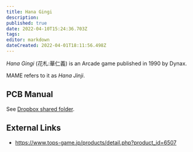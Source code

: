 ```yaml
---
title: Hana Gingi
description: 
published: true
date: 2022-04-10T15:24:36.703Z
tags: 
editor: markdown
dateCreated: 2022-04-01T18:11:56.498Z
---
```


_Hana Gingi_ (<span lang='ja'>花札:華仁義</span>) is an Arcade game published in 1990 by Dynax. 

MAME refers to it as _Hana Jinji_.

## PCB Manual

See [Dropbox shared folder](https://www.dropbox.com/sh/fm1k44pnnyj0dae/AABaCalwywcWK-aXTdST-2ZIa?dl=0).

## External Links
- https://www.tops-game.jp/products/detail.php?product_id=6507